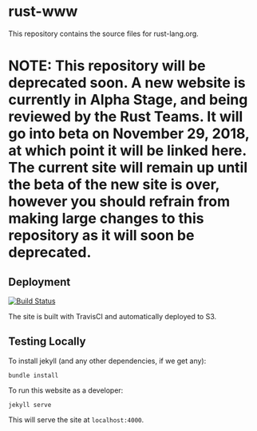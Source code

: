 # rust-www

This repository contains the source files for rust-lang.org.

# NOTE: This repository will be deprecated soon. A new website is currently in Alpha Stage, and being reviewed by the Rust Teams. It will go into beta on November 29, 2018, at which point it will be linked here. The current site will remain up until the beta of the new site is over, however you should refrain from making large changes to this repository as it will soon be deprecated.

## Deployment

[![Build Status](https://travis-ci.org/rust-lang/rust-www.svg?branch=master)](https://travis-ci.org/rust-lang/rust-www)

The site is built with TravisCI and automatically deployed to S3.

## Testing Locally

To install jekyll (and any other dependencies, if we get any):

```
bundle install
```

To run this website as a developer:

```
jekyll serve
```

This will serve the site at `localhost:4000`.
